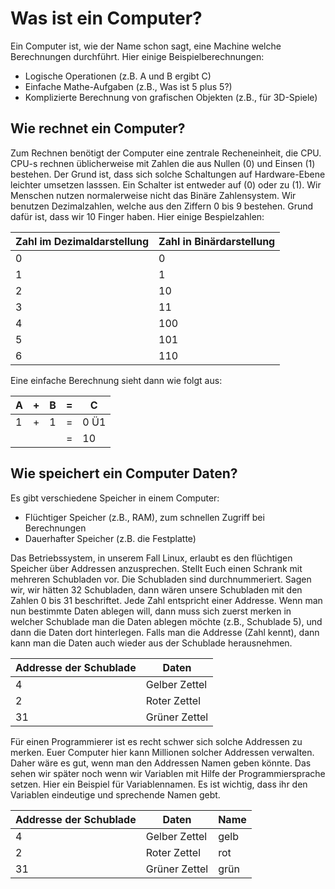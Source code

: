 
# Was ist ein Computer?

Ein Computer ist, wie der Name schon sagt, eine Machine welche Berechnungen durchführt. Hier einige Beispielberechnungen:

* Logische Operationen (z.B. A und B ergibt C)
* Einfache Mathe-Aufgaben (z.B., Was ist 5 plus 5?)
* Komplizierte Berechnung von grafischen Objekten (z.B., für 3D-Spiele)


## Wie rechnet ein Computer?

Zum Rechnen benötigt der Computer eine zentrale Recheneinheit, die CPU. CPU-s rechnen üblicherweise mit Zahlen die aus Nullen (0) und Einsen (1) bestehen. Der Grund ist, dass sich solche Schaltungen auf Hardware-Ebene leichter umsetzen lasssen. Ein Schalter ist entweder auf (0) oder zu (1). Wir Menschen nutzen normalerweise nicht das Binäre Zahlensystem. Wir benutzen Dezimalzahlen, welche aus den Ziffern 0 bis 9 bestehen. Grund dafür ist, dass wir 10 Finger haben. Hier einige Bespielzahlen:

|Zahl im Dezimaldarstellung|Zahl in Binärdarstellung|
|--------------------------|------------------------|
|0|0|
|1|1|
|2|10|
|3|11|
|4|100|
|5|101|
|6|110|

Eine einfache Berechnung sieht dann wie folgt aus:

|A|+|B|=|C|
|---|---|---|---|---|
|1|+|1|=|0 Ü1|
||||=|10|

## Wie speichert ein Computer Daten?

Es gibt verschiedene Speicher in einem Computer:

* Flüchtiger Speicher (z.B., RAM), zum schnellen Zugriff bei Berechnungen
* Dauerhafter Speicher (z.B. die Festplatte)

Das Betriebssystem, in unserem Fall Linux, erlaubt es den flüchtigen Speicher über Addressen anzusprechen. Stellt Euch einen Schrank mit mehreren Schubladen vor. Die Schubladen sind durchnummeriert. Sagen wir, wir hätten 32 Schubladen, dann wären unsere Schubladen mit den Zahlen 0 bis 31 beschriftet. Jede Zahl entspricht einer Addresse. Wenn man nun bestimmte Daten ablegen will, dann muss sich zuerst merken in welcher Schublade man die Daten ablegen möchte (z.B., Schublade 5), und dann die Daten dort hinterlegen. Falls man die Addresse (Zahl kennt), dann kann man die Daten auch wieder aus der Schublade herausnehmen.


|Addresse der Schublade|Daten|
|----------------------|-----|
|4|Gelber Zettel|
|2|Roter Zettel|
|31|Grüner Zettel|

Für einen Programmierer ist es recht schwer sich solche Addressen zu merken. Euer Computer hier kann Millionen solcher Addressen verwalten. Daher wäre es gut, wenn man den Addressen Namen geben könnte. Das sehen wir später noch wenn wir Variablen mit Hilfe der Programmiersprache setzen. Hier ein Beispiel für Variablennamen. Es ist wichtig, dass ihr den Variablen eindeutige und sprechende Namen gebt. 

|Addresse der Schublade|Daten|Name|
|----------------------|-----|---|
|4|Gelber Zettel|gelb|
|2|Roter Zettel|rot|
|31|Grüner Zettel|grün|
